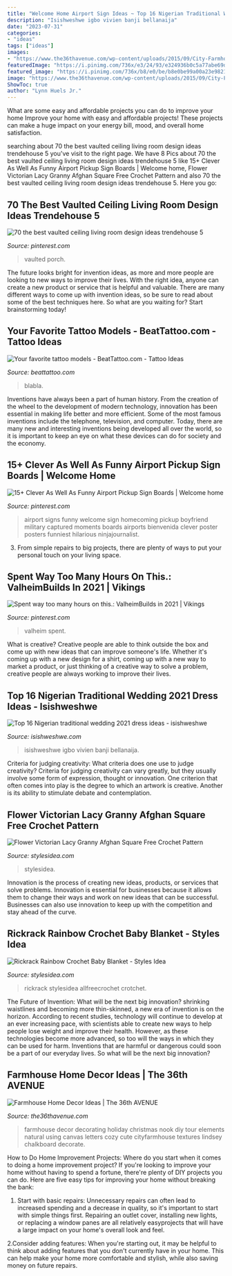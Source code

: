 ```yaml
---
title: "Welcome Home Airport Sign Ideas ~ Top 16 Nigerian Traditional Wedding 2021 Dress Ideas"
description: "Isishweshwe igbo vivien banji bellanaija"
date: "2023-07-31"
categories:
- "ideas"
tags: ["ideas"]
images:
- "https://www.the36thavenue.com/wp-content/uploads/2015/09/City-Farmhouse-Holiday-Nook-Using-Textures-Natural-Elements-and-Lindsey-Letters-Beautiful-Canvas-1.jpg"
featuredImage: "https://i.pinimg.com/736x/e3/24/93/e324936b0c5a77abe69df03b073d4fd8.jpg"
featured_image: "https://i.pinimg.com/736x/b8/e0/be/b8e0be99a00a23e9821a8aa179331e8a.jpg"
image: "https://www.the36thavenue.com/wp-content/uploads/2015/09/City-Farmhouse-Holiday-Nook-Using-Textures-Natural-Elements-and-Lindsey-Letters-Beautiful-Canvas-1.jpg"
ShowToc: true
author: "Lynn Huels Jr."
---
```



What are some easy and affordable projects you can do to improve your home
Improve your home with easy and affordable projects! These projects can make a huge impact on your energy bill, mood, and overall home satisfaction.

	

		
searching about 70 the best vaulted ceiling living room design ideas trendehouse 5 you've visit to the right page. We have 8 Pics about 70 the best vaulted ceiling living room design ideas trendehouse 5 like 15+ Clever As Well As Funny Airport Pickup Sign Boards | Welcome home, Flower Victorian Lacy Granny Afghan Square Free Crochet Pattern and also 70 the best vaulted ceiling living room design ideas trendehouse 5. Here you go:
		
    
## 70 The Best Vaulted Ceiling Living Room Design Ideas Trendehouse 5

<img loading=lazy src="https://i.pinimg.com/736x/a3/39/3e/a3393e404022fbcf94d36e52a2f512ad.jpg" onerror="this.onerror=null;this.src='https://tse1.mm.bing.net/th?id=OIP.OOyPv2wxC4KGAYrxVHLszwHaLH&amp;pid=15.1';" alt="70 the best vaulted ceiling living room design ideas trendehouse 5">

_Source: pinterest.com_

>vaulted porch. 

	

The future looks bright for invention ideas, as more and more people are looking to new ways to improve their lives. With the right idea, anyone can create a new product or service that is helpful and valuable. There are many different ways to come up with invention ideas, so be sure to read about some of the best techniques here. So what are you waiting for? Start brainstorming today!

    
## Your Favorite Tattoo Models - BeatTattoo.com - Tattoo Ideas

<img loading=lazy src="http://beattattoo.com/wp-content/uploads/2019/11/180.jpg" onerror="this.onerror=null;this.src='https://tse2.mm.bing.net/th?id=OIP.X21kRA-Qs4ogvO52RSQUIQHaJQ&amp;pid=15.1';" alt="Your favorite tattoo models - BeatTattoo.com - Tattoo Ideas">

_Source: beattattoo.com_

>blabla. 

	

Inventions have always been a part of human history. From the creation of the wheel to the development of modern technology, innovation has been essential in making life better and more efficient. Some of the most famous inventions include the telephone, television, and computer. Today, there are many new and interesting inventions being developed all over the world, so it is important to keep an eye on what these devices can do for society and the economy.

    
## 15+ Clever As Well As Funny Airport Pickup Sign Boards | Welcome Home

<img loading=lazy src="https://i.pinimg.com/736x/e3/24/93/e324936b0c5a77abe69df03b073d4fd8.jpg" onerror="this.onerror=null;this.src='https://tse3.mm.bing.net/th?id=OIP.1F0WKvi2QMOhxH5WRp82cAHaJx&amp;pid=15.1';" alt="15+ Clever As Well As Funny Airport Pickup Sign Boards | Welcome home">

_Source: pinterest.com_

>airport signs funny welcome sign homecoming pickup boyfriend military captured moments boards airports bienvenida clever poster posters funniest hilarious ninjajournalist. 

	

3. From simple repairs to big projects, there are plenty of ways to put your personal touch on your living space.

    
## Spent Way Too Many Hours On This.: ValheimBuilds In 2021 | Vikings

<img loading=lazy src="https://i.pinimg.com/736x/b8/e0/be/b8e0be99a00a23e9821a8aa179331e8a.jpg" onerror="this.onerror=null;this.src='https://tse4.mm.bing.net/th?id=OIP.ab-BiDkgKs0Pbqj0hJYVywHaEK&amp;pid=15.1';" alt="Spent way too many hours on this.: ValheimBuilds in 2021 | Vikings">

_Source: pinterest.com_

>valheim spent. 

	

What is creative?
Creative people are able to think outside the box and come up with new ideas that can improve someone's life. Whether it's coming up with a new design for a shirt, coming up with a new way to market a product, or just thinking of a creative way to solve a problem, creative people are always working to improve their lives.

    
## Top 16 Nigerian Traditional Wedding 2021 Dress Ideas - Isishweshwe

<img loading=lazy src="https://isishweshwe.com/wp-content/uploads/2021/04/nigerian-traditional-wedding-dresses-2021-12.jpg" onerror="this.onerror=null;this.src='https://tse2.mm.bing.net/th?id=OIP.2cCHeSY_eax7CBm75T8E9AHaKe&amp;pid=15.1';" alt="Top 16 Nigerian traditional wedding 2021 dress ideas - isishweshwe">

_Source: isishweshwe.com_

>isishweshwe igbo vivien banji bellanaija. 

	

Criteria for judging creativity: What criteria does one use to judge creativity?
Criteria for judging creativity can vary greatly, but they usually involve some form of expression, thought or innovation. One criterion that often comes into play is the degree to which an artwork is creative. Another is its ability to stimulate debate and contemplation.

    
## Flower Victorian Lacy Granny Afghan Square Free Crochet Pattern

<img loading=lazy src="https://stateless.stylesidea.com/2016/07/Flower-Lacy-Granny-Square--1024x538.jpg" onerror="this.onerror=null;this.src='https://tse1.mm.bing.net/th?id=OIP.4OEml4b9qkLa9UJPJci7LQHaD5&amp;pid=15.1';" alt="Flower Victorian Lacy Granny Afghan Square Free Crochet Pattern">

_Source: stylesidea.com_

>stylesidea. 

	

Innovation is the process of creating new ideas, products, or services that solve problems. Innovation is essential for businesses because it allows them to change their ways and work on new ideas that can be successful. Businesses can also use innovation to keep up with the competition and stay ahead of the curve.

    
## Rickrack Rainbow Crochet Baby Blanket - Styles Idea

<img loading=lazy src="https://stateless.stylesidea.com/2016/05/Rickrack_Rainbow_Blanket_stylesidea-2.jpg" onerror="this.onerror=null;this.src='https://tse2.mm.bing.net/th?id=OIP.20WenK3bEaKUy6YhmuwSfgHaKF&amp;pid=15.1';" alt="Rickrack Rainbow Crochet Baby Blanket - Styles Idea">

_Source: stylesidea.com_

>rickrack stylesidea allfreecrochet crotchet. 

	

The Future of Invention: What will be the next big innovation?
shrinking waistlines and becoming more thin-skinned, a new era of invention is on the horizon. According to recent studies, technology will continue to develop at an ever increasing pace, with scientists able to create new ways to help people lose weight and improve their health. 
However, as these technologies become more advanced, so too will the ways in which they can be used for harm. Inventions that are harmful or dangerous could soon be a part of our everyday lives. So what will be the next big innovation?

    
## Farmhouse Home Decor Ideas | The 36th AVENUE

<img loading=lazy src="https://www.the36thavenue.com/wp-content/uploads/2015/09/City-Farmhouse-Holiday-Nook-Using-Textures-Natural-Elements-and-Lindsey-Letters-Beautiful-Canvas-1.jpg" onerror="this.onerror=null;this.src='https://tse3.mm.bing.net/th?id=OIP.7H9HeDFKJjFMNi7T8evimQHaLH&amp;pid=15.1';" alt="Farmhouse Home Decor Ideas | The 36th AVENUE">

_Source: the36thavenue.com_

>farmhouse decor decorating holiday christmas nook diy tour elements natural using canvas letters cozy cute cityfarmhouse textures lindsey chalkboard decorate. 

	

How to Do Home Improvement Projects: Where do you start when it comes to doing a home improvement project?
If you're looking to improve your home without having to spend a fortune, there're plenty of DIY projects you can do. Here are five easy tips for improving your home without breaking the bank:
1. Start with basic repairs: Unnecessary repairs can often lead to increased spending and a decrease in quality, so it's important to start with simple things first. Repairing an outlet cover, installing new lights, or replacing a window panes are all relatively easyprojects that will have a large impact on your home's overall look and feel.

2.Consider adding features: When you're starting out, it may be helpful to think about adding features that you don't currently have in your home. This can help make your home more comfortable and stylish, while also saving money on future repairs.

